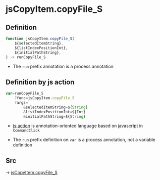 # jsCopyItem.copyFile_S

## Definition

```js.js
function jsCopyItem.copyFile_S(
	${selectedItemString},
	${listIndexPositionInt},
	${initialPathString},
) -> runCopyFile_S
```

- The `run` prefix annotation is a process annotation
## Definition by js action

```js.js
var=runCopyFile_S
	?func=jsCopyItem.copyFile_S
	?args=
		&selectedItemString=${String}
		&listIndexPositionInt=${Int}
		&initialPathString=${String}
```

- [js action](#) is annotation-oriented language based on javascript in `CommandClick`

- The `run` prefix definition on `var` is a process annotation, not a variable definition

## Src

-> [jsCopyItem.copyFile_S](https://github.com/puutaro/CommandClick/blob/master/app/src/main/java/com/puutaro/commandclick/fragment_lib/terminal_fragment/js_interface/list_index/JsCopyItem.kt#L46)


